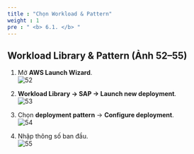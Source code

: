 ```yaml
---
title : "Chọn Workload & Pattern"
weight : 1
pre : " <b> 6.1. </b> "
---
```


## Workload Library & Pattern (Ảnh 52–55)

1) Mở **AWS Launch Wizard**.  
![52](/images/erp/52.png)

2) **Workload Library → SAP → Launch new deployment**.  
![53](/images/erp/53.png)

3) Chọn **deployment pattern** → **Configure deployment**.  
![54](/images/erp/54.png)

4) Nhập thông số ban đầu.  
![55](/images/erp/55.png)

